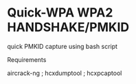 # Quick-WPA WPA2 HANDSHAKE/PMKID

quick PMKID capture using bash script

Requirements

aircrack-ng ; hcxdumptool ; hcxpcaptool




